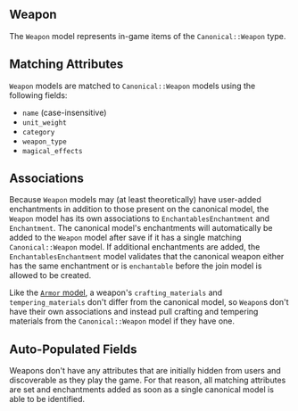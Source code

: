 ## Weapon

The `Weapon` model represents in-game items of the `Canonical::Weapon` type.

## Matching Attributes

`Weapon` models are matched to `Canonical::Weapon` models using the following fields:

* `name` (case-insensitive)
* `unit_weight`
* `category`
* `weapon_type`
* `magical_effects`

## Associations

Because `Weapon` models may (at least theoretically) have user-added enchantments in addition to those present on the canonical model, the `Weapon` model has its own associations to `EnchantablesEnchantment` and `Enchantment`. The canonical model's enchantments will automatically be added to the `Weapon` model after save if it has a single matching `Canonical::Weapon` model. If additional enchantments are added, the `EnchantablesEnchantment` model validates that the canonical weapon either has the same enchantment or is `enchantable` before the join model is allowed to be created.

Like the [`Armor` model](/docs/in_game_items/armor.md), a weapon's `crafting_materials` and `tempering_materials` don't differ from the canonical model, so `Weapon`s don't have their own associations and instead pull crafting and tempering materials from the `Canonical::Weapon` model if they have one.

## Auto-Populated Fields

Weapons don't have any attributes that are initially hidden from users and discoverable as they play the game. For that reason, all matching attributes are set and enchantments added as soon as a single canonical model is able to be identified.
